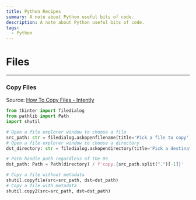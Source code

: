 ```yaml
---
title: Python Recipes
summary: A note about Python useful bits of code.
description: A note about Python useful bits of code.
tags:
  - Python
---
```


# Files

---

### Copy Files

Source: [How To Copy Files - Intently](https://www.youtube.com/watch?v=vx9zFN8PxOA)

````python
from tkinter import filedialog
from pathlib import Path
import shutil

# Open a file explorer window to choose a file
src_path: str = filedialog.askopenfilename(title='Pick a file to copy')
# Open a file explorer window to choose a directory
dst_directory: str = filedialog.askopendirectory(title='Pick a destination')

# Path handle path regardless of the OS 
dst_path: Path = Path(directory) / f'copy.{src_path.split(".")[-1]}' 

# Copy a file without metadata
shutil.copyfile(src=src_path, dst=dst_path)
# Copy a file with metadata
shutil.copy2(src=src_path, dst=dst_path)

````
